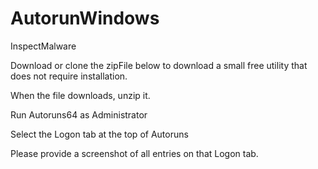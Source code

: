 # AutorunWindows
InspectMalware

Download or clone the zipFile below to download a small free utility that does not require installation.

When the file downloads, unzip it.

Run Autoruns64 as Administrator

Select the Logon tab at the top of Autoruns

Please provide a screenshot of all entries on that Logon tab. 